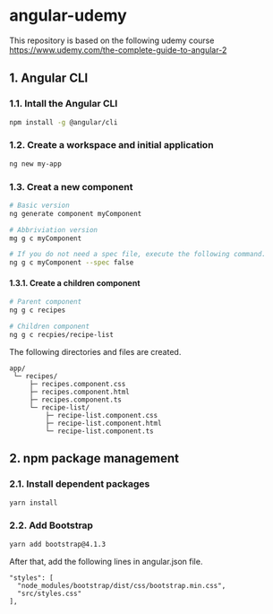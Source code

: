 # angular-udemy
This repository is based on the following udemy course  
https://www.udemy.com/the-complete-guide-to-angular-2

## 1. Angular CLI
### 1.1. Intall the Angular CLI
```bash
npm install -g @angular/cli
```

### 1.2. Create a workspace and initial application
```bash
ng new my-app
```

### 1.3. Creat a new component
```bash
# Basic version
ng generate component myComponent

# Abbriviation version
mg g c myComponent

# If you do not need a spec file, execute the following command.
ng g c myComponent --spec false
```

#### 1.3.1. Create a children component
```bash
# Parent component
ng g c recipes

# Children component
ng g c recpies/recipe-list
```

The following directories and files are created.
```
app/
 └─ recipes/
     ├─ recipes.component.css
     ├─ recipes.component.html
     ├─ recipes.component.ts
     └─ recipe-list/
         ├─ recipe-list.component.css
         ├─ recipe-list.component.html
         └─ recipe-list.component.ts
```

## 2. npm package management
### 2.1. Install dependent packages
```bash
yarn install
```

### 2.2. Add Bootstrap
```bash
yarn add bootstrap@4.1.3
```

After that, add the following lines in angular.json file.
```
"styles": [
  "node_modules/bootstrap/dist/css/bootstrap.min.css",
  "src/styles.css"
],
```
